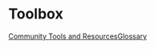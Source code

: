 # Toolbox

<div class="landing-page">
    <a class="button" href="resources">Community Tools and Resources</a><a class="button" href="glossary">Glossary</a>
</div>